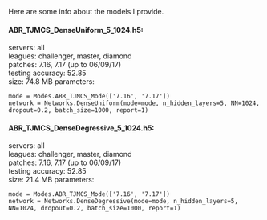 Here are some info about the models I provide.

#### ABR_TJMCS_DenseUniform_5_1024.h5: 
servers: all  
leagues: challenger, master, diamond  
patches: 7.16, 7.17 (up to 06/09/17)  
testing accuracy: 52.85  
size: 74.8 MB
parameters:  

    mode = Modes.ABR_TJMCS_Mode(['7.16', '7.17'])
    network = Networks.DenseUniform(mode=mode, n_hidden_layers=5, NN=1024, dropout=0.2, batch_size=1000, report=1)


#### ABR_TJMCS_DenseDegressive_5_1024.h5: 
servers: all  
leagues: challenger, master, diamond  
patches: 7.16, 7.17 (up to 06/09/17)  
testing accuracy: 52.85  
size: 21.4 MB
parameters:  

    mode = Modes.ABR_TJMCS_Mode(['7.16', '7.17'])
    network = Networks.DenseDegressive(mode=mode, n_hidden_layers=5, NN=1024, dropout=0.2, batch_size=1000, report=1)
